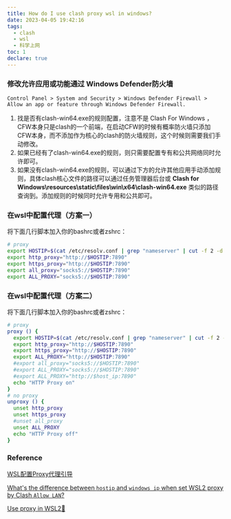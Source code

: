 ```yaml
---
title: How do I use clash proxy wsl in windows?
date: 2023-04-05 19:42:16
tags:
  - clash
  - wsl
  - 科学上网
toc: 1
declare: true
---
```

### 修改允许应用或功能通过 Windows Defender防火墙

`Control Panel > System and Security > Windows Defender Firewall > Allow an app or feature through Windows Defender Firewall. `
<!--more-->
1. 找是否有clash-win64.exe的规则配置，注意不是 Clash For Windows ，CFW本身只是clash的一个前端，在启动CFW的时候有概率防火墙只添加CFW本身，而不添加作为核心的clash的防火墙规则，这个时候则需要我们手动修改。
2. 如果已经有了clash-win64.exe的规则，则只需要配置专有和公共网络同时允许即可。
3. 如果没有clash-win64.exe的规则，可以通过下方的允许其他应用手动添加规则，具体clash核心文件的路径可以通过任务管理器后台或 **Clash for Windows\resources\static\files\win\x64\clash-win64.exe** 类似的路径查询到。添加规则的时候同时允许专用和公共即可。

### 在wsl中配置代理（方案一）
将下面几行脚本加入你的bashrc或者zshrc：

```bash
# proxy
export HOSTIP=$(cat /etc/resolv.conf | grep "nameserver" | cut -f 2 -d " ")
export http_proxy="http://$HOSTIP:7890"
export https_proxy="http://$HOSTIP:7890"
export all_proxy="socks5://$HOSTIP:7890"
export ALL_PROXY="socks5://$HOSTIP:7890"
```

### 在wsl中配置代理（方案二）
将下面几行脚本加入你的bashrc或者zshrc：

```bash
# proxy
proxy () {
  export HOSTIP=$(cat /etc/resolv.conf | grep "nameserver" | cut -f 2 -d " ")
  export http_proxy="http://$HOSTIP:7890"
  export https_proxy="http://$HOSTIP:7890"
  export ALL_PROXY="http://$HOSTIP:7890"
  #export all_proxy="socks5://$HOSTIP:7890"
  #export ALL_PROXY="socks5://$HOSTIP:7890"
  #export ALL_PROXY="http://$host_ip:7890"
  echo "HTTP Proxy on"
}
# no proxy
unproxy () {
  unset http_proxy 
  unset https_proxy
  #unset all_proxy
  unset ALL_PROXY
  echo "HTTP Proxy off"
}
```

### Reference

[WSL配置Proxy代理引导](https://halc.top/p/6088c65c)

[What's the difference between `hostip` and `windows ip` when set WSL2 proxy by Clash `Allow LAN`?](https://superuser.com/questions/1742501/whats-the-difference-between-hostip-and-windows-ip-when-set-wsl2-proxy-by-c)

[Use proxy in WSL2🚀](https://gist.github.com/aucker/d0fce5477e02cdd7fa76c1c81a87a610)